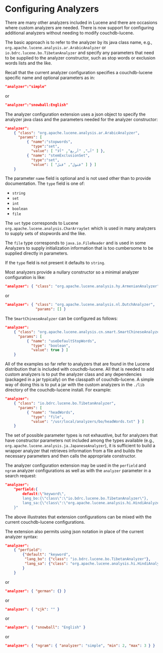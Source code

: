 # Configuring Analyzers

There are many other analyzers included in Lucene and there are occasions where custom analyzers are needed. 
There is now support for configuring additional analyzers without needing to modify couchdb-lucene.

The basic approach is to refer to the analyzer by its java class name, e.g., `org.apache.lucene.analysis.ar.ArabicAnalyzer` or `io.bdrc.lucene.bo.TibetanAnalyzer`
and specify any parameters that need to be supplied to the analyzer constructor, such as stop words or exclusion words lists and the like.

Recall that the current analyzer configuration specifies a couchdb-lucene specific name and optional parameters as in:
``` json
"analyzer":"simple"
```
or

```json
"analyzer":"snowball:English"
```
The analyzer configuration extension uses a json object to specify the analyzer java class and the parameters needed for the analyzer constructor:

```json
"analyzer":
    { "class": "org.apache.lucene.analysis.ar.ArabicAnalyzer",
      "params": [ 
          { "name":"stopwords",
            "type":"set",
            "value": [ "آب", "أربع", "ألا" ] },
          { "name": "stemExclusionSet",
            "type":"set",
            "value": [ "قتول", "قتل" ] } ]
    }
```

The parameter `name` field is optional and is not used other than to provide documentation. The `type` field is one of:

- `string`
- `set`
- `int`
- `boolean`
- `file`

The `set` type corresponds to Lucene `org.apache.lucene.analysis.CharArraySet` which is used in many analyzers to supply sets of stopwords and the like.

The `file` type corresponds to `java.io.FileReader` and is used in some Analyzers to supply initialization information that is too cumbersome to be supplied directly in parameters.

If the `type` field is not present it defaults to `string`.

Most analyzers provide a nullary constructor so a minimal analyzer configuration is like:

```json
"analyzer": { "class": "org.apache.lucene.analysis.hy.ArmenianAnalyzer" }
```

or

```json
"analyzer": { "class": "org.apache.lucene.analysis.nl.DutchAnalyzer",
              "params": [] }
```

The `SmartChineseAnalyzer` can be configured as follows:

```json
"analyzer":
    { "class": "org.apache.lucene.analysis.cn.smart.SmartChineseAnalyzer",
      "params": [
          { "name": "useDefaultStopWords",
            "type": "boolean",
            "value": true } ]
    }
```

All of the examples so far refer to analyzers that are found in the Lucene distribution that is included with couchdb-lucene. All that is needed to add custom analyzers is to put the analyzer class and any dependencies (packaged in a jar typically) on the classpath of couchdb-lucene. A simple way of doing this is to put a jar with the custom analyzers in the `./lib` directory of the couchdb-lucene install. For example:

```json
"analyzer":
    { "class": "io.bdrc.lucene.bo.TibetanAnalyzer",
      "params": [
          { "name": "headWords",
            "type": "file",
            "value": "/usr/local/analyzers/bo/headWords.txt" } ]
    }
```

The set of possible parameter types is not exhaustive, but for analyzers that have constructor parameters not included among the types available (e.g., `org.apache.lucene.analysis.ja.JapaneseAnalyzer`), it is sufficient to build a wrapper analyzer that retrieves information from a file and builds the necessary parameters and then calls the appropriate constructor.

The analyzer configuration extension may be used in the `perfield` and `ngram` analyzer configurations as well as with the `analyzer` parameter in a search request:

```json
"analyzer": 
    "perfield:{
        default:\"keyword\",
        lang_bo:{\"class\":\"io.bdrc.lucene.bo.TibetanAnalyzer\"},
        lang_sa:{\"class\":\"org.apache.lucene.analysis.hi.HindiAnalyzer\"}
    }"
```

The above illustrates that extension configurations can be mixed with the current couchdb-lucene configurations.

The extension also permits using json notation in place of the current analyzer syntax:

```json
"analyzer": 
    { "perfield":
        {"default": "keyword",
         "lang_bo": {"class": "io.bdrc.lucene.bo.TibetanAnalyzer"},
         "lang_sa": {"class": "org.apache.lucene.analysis.hi.HindiAnalyzer"}
        } 
    }
```

or

```json
"analyzer": { "german": {} }
```

or

```json
"analyzer": { "cjk": "" }
```

or

```json
"analyzer": { "snowball": "English" }
```

or

```json
"analyzer": { "ngram": { "analyzer": "simple", "min": 2, "max": 3 } }
```
